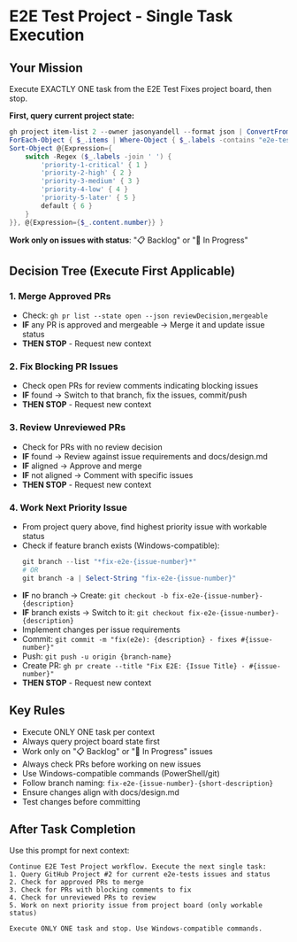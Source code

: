 # E2E Test Project - Single Task Execution

## Your Mission
Execute EXACTLY ONE task from the E2E Test Fixes project board, then stop.

**First, query current project state:**
```powershell
gh project item-list 2 --owner jasonyandell --format json | ConvertFrom-Json |
ForEach-Object { $_.items | Where-Object { $_.labels -contains "e2e-tests" -and $_.status -in @("📋 Backlog", "🚧 In Progress") } |
Sort-Object @{Expression={
    switch -Regex ($_.labels -join ' ') {
        'priority-1-critical' { 1 }
        'priority-2-high' { 2 }
        'priority-3-medium' { 3 }
        'priority-4-low' { 4 }
        'priority-5-later' { 5 }
        default { 6 }
    }
}}, @{Expression={$_.content.number}} }
```

**Work only on issues with status**: "📋 Backlog" or "🚧 In Progress"

## Decision Tree (Execute First Applicable)

### 1. Merge Approved PRs
- Check: `gh pr list --state open --json reviewDecision,mergeable`
- **IF** any PR is approved and mergeable → Merge it and update issue status
- **THEN STOP** - Request new context

### 2. Fix Blocking PR Issues  
- Check open PRs for review comments indicating blocking issues
- **IF** found → Switch to that branch, fix the issues, commit/push
- **THEN STOP** - Request new context

### 3. Review Unreviewed PRs
- Check for PRs with no review decision
- **IF** found → Review against issue requirements and docs/design.md
- **IF** aligned → Approve and merge
- **IF** not aligned → Comment with specific issues
- **THEN STOP** - Request new context

### 4. Work Next Priority Issue
- From project query above, find highest priority issue with workable status
- Check if feature branch exists (Windows-compatible):
  ```powershell
  git branch --list "*fix-e2e-{issue-number}*"
  # OR
  git branch -a | Select-String "fix-e2e-{issue-number}"
  ```
- **IF** no branch → Create: `git checkout -b fix-e2e-{issue-number}-{description}`
- **IF** branch exists → Switch to it: `git checkout fix-e2e-{issue-number}-{description}`
- Implement changes per issue requirements
- Commit: `git commit -m "fix(e2e): {description} - fixes #{issue-number}"`
- Push: `git push -u origin {branch-name}`
- Create PR: `gh pr create --title "Fix E2E: {Issue Title} - #{issue-number}"`
- **THEN STOP** - Request new context

## Key Rules
- Execute ONLY ONE task per context
- Always query project board state first
- Work only on "📋 Backlog" or "🚧 In Progress" issues
- Always check PRs before working on new issues
- Use Windows-compatible commands (PowerShell/git)
- Follow branch naming: `fix-e2e-{issue-number}-{short-description}`
- Ensure changes align with docs/design.md
- Test changes before committing

## After Task Completion
Use this prompt for next context:

```
Continue E2E Test Project workflow. Execute the next single task:
1. Query GitHub Project #2 for current e2e-tests issues and status
2. Check for approved PRs to merge
3. Check for PRs with blocking comments to fix
4. Check for unreviewed PRs to review
5. Work on next priority issue from project board (only workable status)

Execute ONLY ONE task and stop. Use Windows-compatible commands.
```
